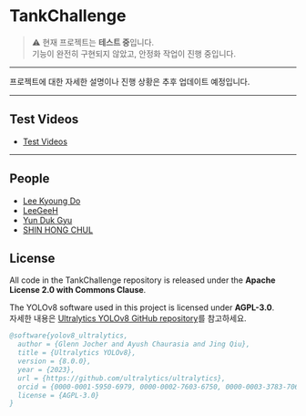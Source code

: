 # TankChallenge

> ⚠️ 현재 프로젝트는 **테스트 중**입니다.  
> 기능이 완전히 구현되지 않았고, 안정화 작업이 진행 중입니다.

---

프로젝트에 대한 자세한 설명이나 진행 상황은 추후 업데이트 예정입니다.

---

## Test Videos
- [Test Videos](https://www.youtube.com/@sitaerho1407)

---

## People
- [Lee Kyoung Do](https://github.com/APPLE-stalk)
- [LeeGeeH](https://github.com/LeeGeeH)
- [Yun Duk Gyu](https://github.com/thug-u)
- [SHIN HONG CHUL](https://github.com/sleepingkim)
  
## License

All code in the TankChallenge repository is released under the **Apache License 2.0 with Commons Clause**.

The YOLOv8 software used in this project is licensed under **AGPL-3.0**.  
자세한 내용은 [Ultralytics YOLOv8 GitHub repository](https://github.com/ultralytics/ultralytics)를 참고하세요.

```bibtex
@software{yolov8_ultralytics,
  author = {Glenn Jocher and Ayush Chaurasia and Jing Qiu},
  title = {Ultralytics YOLOv8},
  version = {8.0.0},
  year = {2023},
  url = {https://github.com/ultralytics/ultralytics},
  orcid = {0000-0001-5950-6979, 0000-0002-7603-6750, 0000-0003-3783-7069},
  license = {AGPL-3.0}
}
